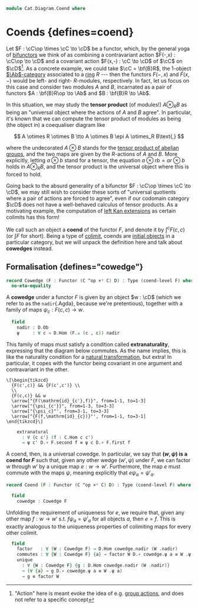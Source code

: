 <!--
```agda
open import Cat.Instances.Product
open import Cat.Prelude

import Cat.Functor.Bifunctor as Bifunctor
import Cat.Reasoning as Cat
```
-->

```agda
module Cat.Diagram.Coend where
```

<!--
```agda
private
  variable
    o ℓ o' ℓ' : Level
    C D : Precategory o' ℓ'
  coend-level
    : {C : Precategory o ℓ} {D : Precategory o' ℓ'}
    → Functor (C ^op ×ᶜ C) D
    → Level
  coend-level {o = o} {ℓ} {o'} {ℓ'} _ = o ⊔ o' ⊔ ℓ ⊔ ℓ'
```
-->

# Coends {defines=coend}

Let $F : \cC\op \times \cC \to \cD$ be a functor, which, by the
general yoga of [bifunctors] we think of as combining a contravariant
action $F(-,x) : \cC\op \to \cD$ and a covariant action $F(x,-) :
\cC \to \cD$ of $\cC$ on $\cD$[^action]. As a concrete
example, we could take $\cC = \bf{B}R$, the 1-object [$\Ab$-category]
associated to a [ring] $R$ --- then the functors $F(-,x)$ and $F(x,-)$
would be left- and right- $R$-modules, respectively. In fact, let us
focus on this case and consider two modules $A$ and $B$, incarnated as a
pair of functors $A : \bf{B}R\op \to \Ab$ and $B : \bf{B}R \to \Ab$.

[^action]: "Action" here is meant evoke the idea of e.g. [group
actions], and does not refer to a specific concept

[bifunctors]: Cat.Functor.Bifunctor.html
[group actions]: Algebra.Group.Action.html
[$\Ab$-category]: Cat.Abelian.Base.html#ab-enriched-categories
[ring]: Algebra.Ring.html

In this situation, we may study the **tensor product** (of modules!) $A
\otimes_R B$ as being an "universal object where the actions of $A$ and
$B$ agree". In particular, it's known that we can compute the tensor
product of modules as being (the object in) a coequaliser diagram like

$$
A \otimes R \otimes B \tto A \otimes B \epi A \otimes_R B\text{,}
$$

where the undecorated $A \otimes B$ stands for the [tensor product of
abelian groups], and the two maps are given by the $R$-actions of $A$
and $B$. More explicitly, letting $a \otimes b$ stand for a tensor, the
equation $a\otimes rb = ar\otimes b$ holds in $A \otimes_R B$, and the
tensor product is the universal object where this is forced to hold.

[tensor product of abelian groups]: Algebra.Group.Ab.Tensor.html

Going back to the absurd generality of a bifunctor $F : \cC\op \times
\cC \to \cD$, we may still wish to consider these sorts of
"universal quotients where a pair of actions are forced to agree", even
if our codomain category $\cD$ does not have a well-behaved calculus
of tensor products. As a motivating example, the computation of [left
Kan extensions][lan] as certain colimits has this form!

[lan]: Cat.Functor.Kan.Pointwise.html#computing-pointwise-extensions

We call such an object a **coend** of the functor $F$, and denote it by
$\int^c F(c,c)$ (or $\int F$ for short). Being a type of [colimit],
coends are [initial objects] in a particular category, but we will
unpack the definition here and talk about **cowedges** instead.

[colimit]: Cat.Diagram.Colimit.Base.html
[initial objects]: Cat.Diagram.Initial.html

## Formalisation {defines="cowedge"}

```agda
record Cowedge (F : Functor (C ^op ×ᶜ C) D) : Type (coend-level F) where
  no-eta-equality
```

A **cowedge** under a functor $F$ is given by an object $w : \cD$
(which we refer to as the `nadir`{.Agda}, because we're pretentious),
together with a family of maps $\psi_c : F(c,c) \to w$.

<!--
```agda
  private
    module C = Cat C
    module D = Cat D
    module F = Bifunctor F
```
-->

```agda
  field
    nadir : D.Ob
    ψ     : ∀ c → D.Hom (F.₀ (c , c)) nadir
```

This family of maps must satisfy a condition called **extranaturality**,
expressing that the diagram below commutes. As the name implies, this is
like the naturality condition for a [natural transformation], but extra!
In particular, it copes with the functor being covariant in one argument
and contravariant in the other.

~~~{.quiver}
\[\begin{tikzcd}
  {F(c',c)} && {F(c',c')} \\
  \\
  {F(c,c)} && w
  \arrow["{F(\mathrm{id}_{c'},f)}", from=1-1, to=1-3]
  \arrow["{\psi_{c'}}", from=1-3, to=3-3]
  \arrow["{\psi_c}"', from=3-1, to=3-3]
  \arrow["{F(f,\mathrm{id}_{c})}"', from=1-1, to=3-1]
\end{tikzcd}\]
~~~

[natural transformation]: Cat.Base.html#natural-transformations

```agda
    extranatural
      : ∀ {c c'} (f : C.Hom c c')
      → ψ c' D.∘ F.second f ≡ ψ c D.∘ F.first f
```

A coend, then, is a universal cowedge. In particular, we say that
**$(w,\psi)$ is a coend for $F$** such that, given any other wedge
$(w',\psi)$ under $F$, we can factor $w$ through $w'$ by a unique map $e
: w \to w'$. Furthermore, the map $e$ must commute with the maps $\psi$,
meaning explicitly that $e\psi_a = \psi'_a$.

```agda
record Coend (F : Functor (C ^op ×ᶜ C) D) : Type (coend-level F) where
```

<!--
```agda
  private
    module C = Cat C
    module D = Cat D
    module F = Bifunctor F
```
-->

```agda
  field
    cowedge : Cowedge F
```

<!--
```agda
  module cowedge = Cowedge cowedge
  open cowedge public
  open Cowedge
```
-->

Unfolding the requirement of uniqueness for $e$, we require that, given
any other map $f : w \to w'$ s.t. $f\psi_a = \psi'_a$ for all objects
$a$, then $e = f$. This is exactly analogous to the uniqueness
properties of colimiting maps for every other colimit.

```agda
  field
    factor   : ∀ (W : Cowedge F) → D.Hom cowedge.nadir (W .nadir)
    commutes : ∀ {W : Cowedge F} {a} → factor W D.∘ cowedge.ψ a ≡ W .ψ a
    unique
      : ∀ {W : Cowedge F} {g : D.Hom cowedge.nadir (W .nadir)}
      → (∀ {a} → g D.∘ cowedge.ψ a ≡ W .ψ a)
      → g ≡ factor W
```
